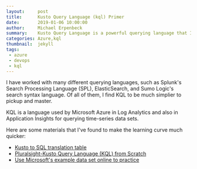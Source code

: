 ```yaml
---
layout:     post
title:      Kusto Query Language (kql) Primer
date:       2019-01-06 10:00:00
author:     Michael Erpenbeck
summary:    Kusto Query Language is a powerful querying language that I find to be natural for developers
categories: Azure,kql
thumbnail:  jekyll
tags:
 - azure
 - devops
 - kql
---
```


I have worked with many different querying languages, such as Splunk's Search Processing Language (SPL), ElasticSearch, and Sumo Logic's search syntax language.  Of all of them, I find KQL to be much simplier to pickup and master.  

KQL is a language used by Microsoft Azure in Log Analytics and also in Application Insights for querying time-series data sets.

Here are some materials that I've found to make the learning curve much quicker:

- [Kusto to SQL translation table](https://docs.microsoft.com/en-us/azure/kusto/query/sqlcheatsheet)
- [Pluralsight-Kusto Query Language (KQL) from Scratch](https://www.pluralsight.com/courses/kusto-query-language-kql-from-scratch)
- [Use Microsoft's example data set online to practice](https://portal.loganalytics.io/demo#/discover/query/main)